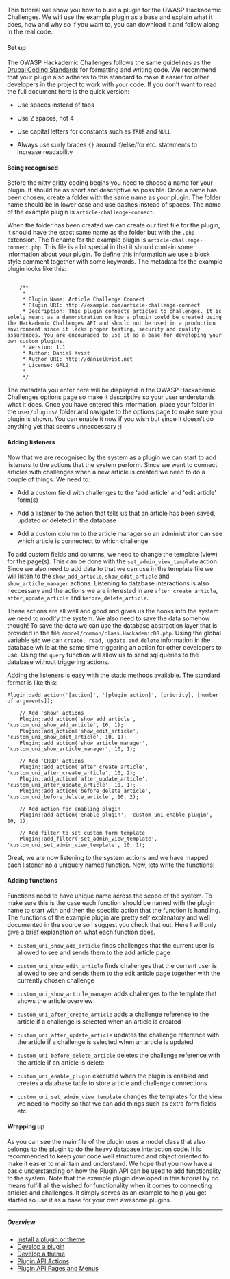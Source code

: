 This tutorial will show you how to build a plugin for the OWASP Hackademic Challenges. We will use the example plugin as a base and explain what it does, how and why so if you want to, you can download it and follow along in the real code.

#### Set up

The OWASP Hackademic Challenges follows the same guidelines as the [Drupal Coding Standards](https://drupal.org/coding-standards) for formatting and writing code. We recommend that your plugin also adheres to this standard to make it easier for other developers in the project to work with your code. If you don't want to read the full document here is the quick version: 

* Use spaces instead of tabs

* Use 2 spaces, not 4

* Use capital letters for constants such as `TRUE` and `NULL`

* Always use curly braces `{}` around if/else/for etc. statements to increase readability

#### Being recognised

Before the nitty gritty coding begins you need to choose a name for your plugin. It should be as short and descriptive as possible. Once a name has been chosen, create a folder with the same name as your plugin. The folder name should be in lower case and use dashes instead of spaces. The name of the example plugin is `article-challenge-connect`.

When the folder has been created we can create our first file for the plugin, it should have the exact same name as the folder but with the `.php` extension. The filename for the example plugin is `article-challenge-connect.php`. This file is a bit special in that it should contain some information about your plugin. To define this information we use a block style comment together with some keywords. The metadata for the example plugin looks like this: 

```

    /**
     *
     * Plugin Name: Article Challenge Connect
     * Plugin URI: http://example.com/article-challenge-connect
     * Description: This plugin connects articles to challenges. It is solely meant as a demonstration on how a plugin could be created using the Hackademic Challenges API and should not be used in a production environment since it lacks proper testing, security and quality assurances. You are encouraged to use it as a base for developing your own custom plugins.
     * Version: 1.1
     * Author: Daniel Kvist
     * Author URI: http://danielkvist.net
     * License: GPL2
     *
     */
```

The metadata you enter here will be displayed in the OWASP Hackademic Challenges options page so make it descriptive so your user understands what it does. Once you have entered this information, place your folder in the `user/plugins/` folder and navigate to the options page to make sure your plugin is shown. You can enable it now if you wish but since it doesn't do anything yet that seems unneccessary ;)

#### Adding listeners

Now that we are recognised by the system as a plugin we can start to add listeners to the actions that the system perform. Since we want to connect articles with challenges when a new article is created we need to do a couple of things. We need to:

* Add a custom field with challenges to the 'add article' and 'edit article' form(s)

* Add a listener to the action that tells us that an article has been saved, updated or deleted in the database

* Add a custom column to the article manager so an administrator can see which article is connectect to which challenge

To add custom fields and columns, we need to change the template (view) for the page(s). This can be done with the `set_admin_view_template` action. Since we also need to add data to that we can use in the template file we will listen to the `show_add_article`, `show_edit_article` and `show_article_manager` actions. Listening to database interactions is also neccessary and the actions we are interested in are `after_create_article`, `after_update_article` and `before_delete_article`.

These actions are all well and good and gives us the hooks into the system we need to modify the system. We also need to save the data somehow though! To save the data we can use the database abstraction layer that is provided in the file `/model/common/class.HackademicDB.php`. Using the global variable `$db` we can `create, read, update and delete` information in the database while at the same time triggering an action for other developers to use. Using the `query` function will allow us to send sql queries to the database without triggering actions.

Adding the listeners is easy with the static methods available. The standard format is like this:

```Plugin::add_action('[action]', '[plugin_action]', [priority], [number of arguments]);```

```
    // Add 'show' actions
    Plugin::add_action('show_add_article', 'custom_uni_show_add_article', 10, 1);
    Plugin::add_action('show_edit_article', 'custom_uni_show_edit_article', 10, 1);
    Plugin::add_action('show_article_manager', 'custom_uni_show_article_manager', 10, 1);

    // Add 'CRUD' actions
    Plugin::add_action('after_create_article', 'custom_uni_after_create_article', 10, 2);
    Plugin::add_action('after_update_article', 'custom_uni_after_update_article', 10, 1);
    Plugin::add_action('before_delete_article', 'custom_uni_before_delete_article', 10, 2);

    // Add action for enabling plugin
    Plugin::add_action('enable_plugin', 'custom_uni_enable_plugin', 10, 1);

    // Add filter to set custom form template
    Plugin::add_filter('set_admin_view_template', 'custom_uni_set_admin_view_template', 10, 1);
```

Great, we are now listening to the system actions and we have mapped each listener no a uniquely named function. Now, lets write the functions!

#### Adding functions

Functions need to have unique name across the scope of the system. To make sure this is the case each function should be named with the plugin name to start with and then the specific action that the function is handling. The functions of the example plugin are pretty self explanatory and well documented in the source so I suggest you check that out. Here I will only give a brief explanation on what each function does.

* `custom_uni_show_add_article` finds challenges that the current user is allowed to see and sends them to the add article page

* `custom_uni_show_edit_article` finds challenges that the current user is allowed to see and sends them to the edit article page together with the currently chosen challenge

* `custom_uni_show_article_manager` adds challenges to the template that shows the article overview

* `custom_uni_after_create_article` adds a challenge reference to the article if a challenge is selected when an article is created

* `custom_uni_after_update_article` updates the challenge reference with the article if a challenge is selected when an article is updated

* `custom_uni_before_delete_article` deletes the challenge reference with the article if an article is delete

* `custom_uni_enable_plugin` executed when the plugin is enabled and creates a database table to store article and challenge connections

* `custom_uni_set_admin_view_template` changes the templates for the view we need to modify so that we can add things such as extra form fields etc.

#### Wrapping up

As you can see the main file of the plugin uses a model class that also belongs to the plugin to do the heavy database interaction code. It is recommended to keep your code well structured and object oriented to make it easier to maintain and understand. We hope that you now have a basic understanding on how the Plugin API can be used to add functionality to the system. Note that the example plugin developed in this tutorial by no means fulfill all the wished for functionality when it comes to connecting articles and challenges. It simply serves as an example to help you get started so use it as a base for your own awesome plugins.

***

##### Overview

* [Install a plugin or theme](./Plugin-API-Install)
* [Develop a plugin](./Plugin-API-Plugin)
* [Develop a theme](./Plugin-API-Theme)
* [Plugin API Actions](./Plugin-API-Actions)
* [Plugin API Pages and Menus](./Plugin-API-Pages-and-Menus)
